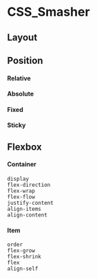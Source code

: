 # CSS_Smasher

## Layout

## Position

#### Relative
#### Absolute
#### Fixed
#### Sticky

## Flexbox

#### Container
```
display
flex-direction 
flex-wrap
flex-flow
justify-content
align-items
align-content
```

#### Item
```
order
flex-grow
flex-shrink
flex
align-self
